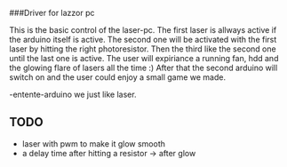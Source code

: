 ###Driver for lazzor pc

This is the basic control of the laser-pc.
The first laser is allways active if the arduino itself is active.
The second one will be activated with the first laser by hitting the right photoresistor.
Then the third like the second one until the last one is active. The user will expiriance a running fan, hdd and the glowing flare of lasers all the time :)
After that the second arduino will switch on and the user could enjoy a small game we made.

-entente-arduino we just like laser.


## TODO

- laser with pwm to make it glow smooth
- a delay time after hitting a resistor -> after glow



